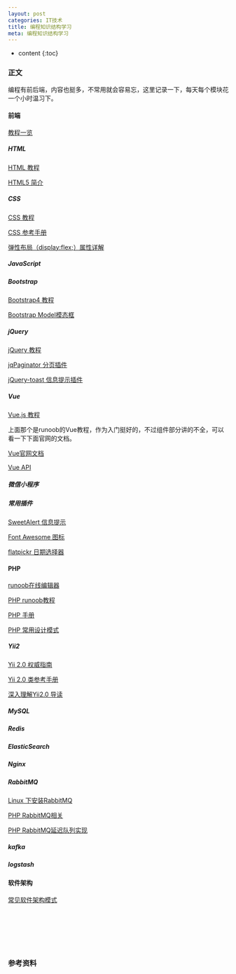 ```yaml
---
layout: post
categories: IT技术
title: 编程知识结构学习
meta: 编程知识结构学习
---
```

* content
{:toc}

### 正文

编程有前后端，内容也挺多，不常用就会容易忘，这里记录一下，每天每个模块花一个小时温习下。

#### 前端

[教程一览](https://www.runoob.com)

##### HTML

[HTML 教程](https://www.runoob.com/html/html-tutorial.html)

[HTML5 简介](https://www.runoob.com/html/html5-intro.html)

##### CSS

[CSS 教程](https://www.runoob.com/css/css-tutorial.html)

[CSS 参考手册](https://www.runoob.com/cssref/css-reference.html)

[弹性布局（display:flex;）属性详解](https://www.cnblogs.com/hellocd/p/10443237.html)

##### JavaScript

##### Bootstrap

[Bootstrap4 教程](https://www.runoob.com/bootstrap4/bootstrap4-tutorial.html)

[Bootstrap Model模态框](https://ibaiyang.github.io/blog/javascript/2021/01/06/Bootstrap-Model%E6%A8%A1%E6%80%81%E6%A1%86.html)

##### jQuery

[jQuery 教程](https://www.runoob.com/jquery/jquery-tutorial.html)

[jqPaginator 分页插件](https://ibaiyang.github.io/blog/jquery/2020/09/11/jQuery%E5%88%86%E9%A1%B5%E6%8F%92%E4%BB%B6jqPaginator.html)

[jQuery-toast 信息提示插件](https://ibaiyang.github.io/blog/jquery/2021/01/11/jQuery-toast-信息提示插件.html)

##### Vue

[Vue.js 教程](https://www.runoob.com/vue2/vue-tutorial.html)

上面那个是runoob的Vue教程，作为入门挺好的，不过组件部分讲的不全，可以看一下下面官网的文档。

[Vue官网文档](https://cn.vuejs.org/v2/guide/)

[Vue API](https://cn.vuejs.org/v2/api/)

##### 微信小程序

##### 常用插件

[SweetAlert 信息提示](http://mishengqiang.com/sweetalert/)

[Font Awesome 图标](https://www.runoob.com/font-awesome/fontawesome-tutorial.html)

[flatpickr 日期选择器](http://www.htmleaf.com/jQuery/Calendar-Date-Time-picker/201608213894.html)

#### PHP

[runoob在线编辑器](https://www.runoob.com/try/runcode.php?filename=demo_intro&type=php)

[PHP runoob教程](https://www.runoob.com/php/php-tutorial.html)

[PHP 手册](https://www.php.net/manual/zh/index.php)

[PHP 常用设计模式](https://ibaiyang.github.io/blog/php/2019/07/30/PHP-%E5%B8%B8%E7%94%A8%E8%AE%BE%E8%AE%A1%E6%A8%A1%E5%BC%8F.html)

##### Yii2

[Yii 2.0 权威指南](https://www.yiichina.com/doc/guide/2.0)

[Yii 2.0 类参考手册](https://www.yiichina.com/doc/api/2.0)

[深入理解Yii2.0 导读](https://ibaiyang.github.io/blog/yii2/2019/06/18/%E6%B7%B1%E5%85%A5%E7%90%86%E8%A7%A3Yii2.0-%E5%AF%BC%E8%AF%BB.html)

##### MySQL

##### Redis

##### ElasticSearch

##### Nginx

##### RabbitMQ

[Linux 下安装RabbitMQ](https://ibaiyang.github.io/blog/linux/2020/03/30/Linux-%E4%B8%8B%E5%AE%89%E8%A3%85RabbitMQ.html)

[PHP RabbitMQ相关](https://ibaiyang.github.io/blog/php/2019/04/18/PHP-RabbitMQ%E7%9B%B8%E5%85%B3.html)

[PHP RabbitMQ延迟队列实现](https://ibaiyang.github.io/blog/php/2019/04/19/PHP-RabbitMQ%E5%BB%B6%E8%BF%9F%E9%98%9F%E5%88%97%E5%AE%9E%E7%8E%B0.html)

##### kafka

##### logstash

#### 软件架构

[常见软件架构模式](https://ibaiyang.github.io/blog/php/2019/07/30/%E5%B8%B8%E8%A7%81%E8%BD%AF%E4%BB%B6%E6%9E%B6%E6%9E%84%E6%A8%A1%E5%BC%8F.html)


<br/><br/><br/><br/><br/>
### 参考资料


